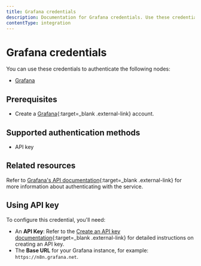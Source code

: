 ```yaml
---
title: Grafana credentials
description: Documentation for Grafana credentials. Use these credentials to authenticate Grafana in n8n, a workflow automation platform.
contentType: integration
---
```


# Grafana credentials

You can use these credentials to authenticate the following nodes:

- [Grafana](/integrations/builtin/app-nodes/n8n-nodes-base.grafana/)

## Prerequisites

- Create a [Grafana](https://grafana.com/){:target=_blank .external-link} account.

## Supported authentication methods

- API key

## Related resources

Refer to [Grafana's API documentation](https://grafana.com/docs/grafana/latest/developers/http_api/){:target=_blank .external-link} for more information about authenticating with the service.

## Using API key

To configure this credential, you'll need:

- An **API Key**: Refer to the [Create an API key documentation](https://grafana.com/docs/grafana/latest/administration/api-keys/#create-an-api-key){:target=_blank .external-link} for detailed instructions on creating an API key.
- The **Base URL** for your Grafana instance, for example: `https://n8n.grafana.net`.

